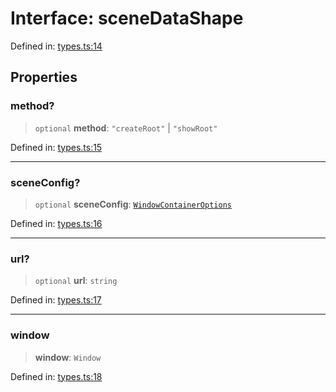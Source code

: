 # Interface: sceneDataShape

Defined in: [types.ts:14](https://github.com/webspatial/webspatial-sdk/blob/61c10fdd1eb0797e7a65f18c05fc06e8b1381245/core/src/core/types.ts#L14)

## Properties

### method?

> `optional` **method**: `"createRoot"` \| `"showRoot"`

Defined in: [types.ts:15](https://github.com/webspatial/webspatial-sdk/blob/61c10fdd1eb0797e7a65f18c05fc06e8b1381245/core/src/core/types.ts#L15)

***

### sceneConfig?

> `optional` **sceneConfig**: [`WindowContainerOptions`](WindowContainerOptions.md)

Defined in: [types.ts:16](https://github.com/webspatial/webspatial-sdk/blob/61c10fdd1eb0797e7a65f18c05fc06e8b1381245/core/src/core/types.ts#L16)

***

### url?

> `optional` **url**: `string`

Defined in: [types.ts:17](https://github.com/webspatial/webspatial-sdk/blob/61c10fdd1eb0797e7a65f18c05fc06e8b1381245/core/src/core/types.ts#L17)

***

### window

> **window**: `Window`

Defined in: [types.ts:18](https://github.com/webspatial/webspatial-sdk/blob/61c10fdd1eb0797e7a65f18c05fc06e8b1381245/core/src/core/types.ts#L18)
